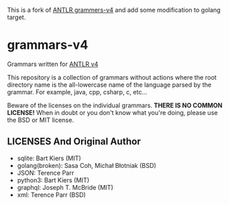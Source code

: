 This is a fork of [ANTLR grammers-v4](https://github.com/antlr/grammars-v4) and add some modification to golang target.

# grammars-v4

Grammars written for [ANTLR v4](https://github.com/antlr/antlr4)

This repository is a collection of grammars without actions where the
root directory name is the all-lowercase name of the language parsed
by the grammar. For example, java, cpp, csharp, c, etc...

Beware of the licenses on the individual grammars. **THERE IS NO COMMON
LICENSE!** When in doubt or you don't know what you're doing, please use
the BSD or MIT license.


## LICENSES And Original Author

- sqlite: Bart Kiers (MIT)
- golang(broken): Sasa Coh, Michał Błotniak (BSD)
- JSON: Terence Parr
- python3: Bart Kiers (MIT)
- graphql: Joseph T. McBride (MIT)
- xml: Terence Parr (BSD)
